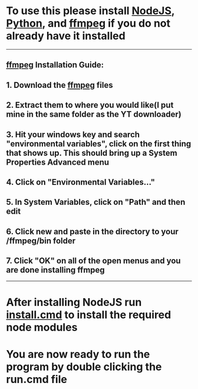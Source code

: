 # To use this please install [NodeJS](https://nodejs.org/en/download), [Python](https://www.python.org/downloads/), and [ffmpeg](https://ffmpeg.org/download.html) if you do not already have it installed

---

## [ffmpeg](https://ffmpeg.org/download.html) Installation Guide:

## 1. Download the [ffmpeg](https://ffmpeg.org/download.html) files

## 2. Extract them to where you would like(I put mine in the same folder as the YT downloader)

## 3. Hit your windows key and search "environmental variables", click on the first thing that shows up. This should bring up a System Properties Advanced menu

## 4. Click on "Environmental Variables..."

## 5. In System Variables, click on "Path" and then edit

## 6. Click new and paste in the directory to your /ffmpeg/bin folder

## 7. Click "OK" on all of the open menus and you are done installing ffmpeg

---

# After installing NodeJS run [install.cmd](./install.cmd ) to install the required node modules

# You are now ready to run the program by double clicking the run.cmd file
